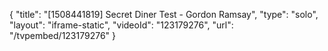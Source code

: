 {
    "title": "[1508441819] Secret Diner Test - Gordon Ramsay",
    "type": "solo",
    "layout": "iframe-static",
    "videoId": "123179276",
    "url": "\/tvpembed\/123179276"
}
